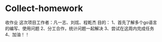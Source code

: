 # Collect-homework
收作业
这次项目工作者：凡一志、刘炫、程乾杰
目的：
1、首先了解多个go语言的编写、使用问题
2、分工合作，统计问题一起解决
3、尝试在这周内完成任务
4、加油！！
